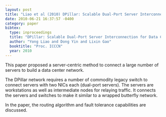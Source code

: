```yaml
---
layout: post
title: "Liao et al (2010) DPillar: Scalable Dual-Port Server Interconnection for Data Center Networks (ICCCN)"
date: 2010-06-21 16:37:57 -0400
category: paper
bibtex:
  type: inproceedings
  title: "DPillar: Scalable Dual-Port Server Interconnection for Data Center Networks"
  author: "Yong Liao and Dong Yin and Lixin Gao"
  booktitle: "Proc. ICCCN"
  year: 2010
---
```

This paper proposed a server-centric method to connect a large number of servers to build a data center network.

The DPillar network requires a number of commodity legacy switch to connect servers with two NICs each (dual-port servers). The servers are workstations as well as intermediate nodes for relaying traffic. It connects the servers and switches to make it similar to a wrapped butterfly network.

In the paper, the routing algorithm and fault tolerance capabilities are discussed.
